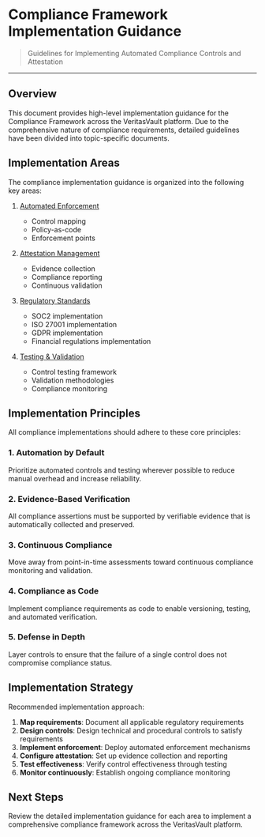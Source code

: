 # Compliance Framework Implementation Guidance

> Guidelines for Implementing Automated Compliance Controls and Attestation

---

## Overview

This document provides high-level implementation guidance for the Compliance Framework across the VeritasVault platform. Due to the comprehensive nature of compliance requirements, detailed guidelines have been divided into topic-specific documents.

## Implementation Areas

The compliance implementation guidance is organized into the following key areas:

1. [Automated Enforcement](./compliance/enforcement.md)
   * Control mapping
   * Policy-as-code
   * Enforcement points

2. [Attestation Management](./compliance/attestation.md)
   * Evidence collection
   * Compliance reporting
   * Continuous validation

3. [Regulatory Standards](./compliance/standards.md)
   * SOC2 implementation
   * ISO 27001 implementation
   * GDPR implementation
   * Financial regulations implementation

4. [Testing & Validation](./compliance/testing.md)
   * Control testing framework
   * Validation methodologies
   * Compliance monitoring

## Implementation Principles

All compliance implementations should adhere to these core principles:

### 1. Automation by Default

Prioritize automated controls and testing wherever possible to reduce manual overhead and increase reliability.

### 2. Evidence-Based Verification

All compliance assertions must be supported by verifiable evidence that is automatically collected and preserved.

### 3. Continuous Compliance

Move away from point-in-time assessments toward continuous compliance monitoring and validation.

### 4. Compliance as Code

Implement compliance requirements as code to enable versioning, testing, and automated verification.

### 5. Defense in Depth

Layer controls to ensure that the failure of a single control does not compromise compliance status.

## Implementation Strategy

Recommended implementation approach:

1. **Map requirements**: Document all applicable regulatory requirements
2. **Design controls**: Design technical and procedural controls to satisfy requirements
3. **Implement enforcement**: Deploy automated enforcement mechanisms
4. **Configure attestation**: Set up evidence collection and reporting
5. **Test effectiveness**: Verify control effectiveness through testing
6. **Monitor continuously**: Establish ongoing compliance monitoring

## Next Steps

Review the detailed implementation guidance for each area to implement a comprehensive compliance framework across the VeritasVault platform.